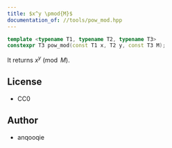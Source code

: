 ```yaml
---
title: $x^y \pmod{M}$
documentation_of: //tools/pow_mod.hpp
---
```


```cpp
template <typename T1, typename T2, typename T3>
constexpr T3 pow_mod(const T1 x, T2 y, const T3 M);
```

It returns $x^y \pmod{M}$.

## License
- CC0

## Author
- anqooqie
